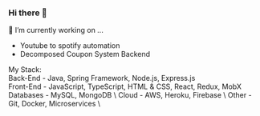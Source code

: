 ### Hi there 👋

🔭 I’m currently working on ...
- Youtube to spotify automation 
- Decomposed Coupon System Backend


My Stack: \
Back-End - Java, Spring Framework, Node.js, Express.js \
Front-End - JavaScript, TypeScript, HTML & CSS, React, Redux, MobX \
Databases - MySQL, MongoDB \ 
Cloud - AWS, Heroku, Firebase \ 
Other - Git, Docker, Microservices \ 

<!--
**daniel-aziz/daniel-aziz** is a ✨ _special_ ✨ repository because its `README.md` (this file) appears on your GitHub profile.

Here are some ideas to get you started:


- 🌱 I’m currently learning ...
- 👯 I’m looking to collaborate on ...
- 🤔 I’m looking for help with ...
- 💬 Ask me about ...
- 📫 How to reach me: ...
- 😄 Pronouns: ...
- ⚡ Fun fact: ...
-->
